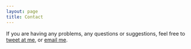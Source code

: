 ```yaml
---
layout: page
title: Contact
---
```


If you are having any problems, any questions or suggestions, feel free to [tweet at me](https://twitter.com/intent/tweet?text=%40phucmycode), or [email me](mailto:le.phuc.h@gmail.com).
